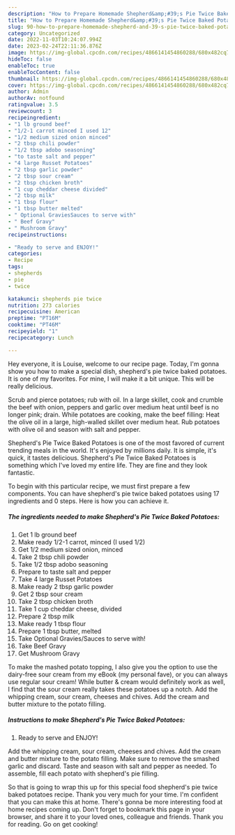 ```yaml
---
description: "How to Prepare Homemade Shepherd&amp;#39;s Pie Twice Baked Potatoes"
title: "How to Prepare Homemade Shepherd&amp;#39;s Pie Twice Baked Potatoes"
slug: 90-how-to-prepare-homemade-shepherd-and-39-s-pie-twice-baked-potatoes
category: Uncategorized
date: 2022-11-03T10:24:07.994Z
date: 2023-02-24T22:11:36.876Z
image: https://img-global.cpcdn.com/recipes/4866141454860288/680x482cq70/shepherds-pie-twice-baked-potatoes-recipe-main-photo.jpg
hideToc: false
enableToc: true
enableTocContent: false
thumbnail: https://img-global.cpcdn.com/recipes/4866141454860288/680x482cq70/shepherds-pie-twice-baked-potatoes-recipe-main-photo.jpg
cover: https://img-global.cpcdn.com/recipes/4866141454860288/680x482cq70/shepherds-pie-twice-baked-potatoes-recipe-main-photo.jpg
author: Admin
authorAv: notfound
ratingvalue: 3.5
reviewcount: 3
recipeingredient:
- "1 lb ground beef"
- "1/2-1 carrot minced I used 12"
- "1/2 medium sized onion minced"
- "2 tbsp chili powder"
- "1/2 tbsp adobo seasoning"
- "to taste salt and pepper"
- "4 large Russet Potatoes"
- "2 tbsp garlic powder"
- "2 tbsp sour cream"
- "2 tbsp chicken broth"
- "1 cup cheddar cheese divided"
- "2 tbsp milk"
- "1 tbsp flour"
- "1 tbsp butter melted"
- " Optional GraviesSauces to serve with"
- " Beef Gravy"
- " Mushroom Gravy"
recipeinstructions:

- "Ready to serve and ENJOY!"
categories:
- Recipe
tags:
- shepherds
- pie
- twice

katakunci: shepherds pie twice 
nutrition: 273 calories
recipecuisine: American
preptime: "PT16M"
cooktime: "PT46M"
recipeyield: "1"
recipecategory: Lunch

---
```



Hey everyone, it is Louise, welcome to our recipe page. Today, I'm gonna show you how to make a special dish, shepherd&#39;s pie twice baked potatoes. It is one of my favorites. For mine, I will make it a bit unique. This will be really delicious.

Scrub and pierce potatoes; rub with oil. In a large skillet, cook and crumble the beef with onion, peppers and garlic over medium heat until beef is no longer pink; drain. While potatoes are cooking, make the beef filling: Heat the olive oil in a large, high-walled skillet over medium heat. Rub potatoes with olive oil and season with salt and pepper.

Shepherd&#39;s Pie Twice Baked Potatoes is one of the most favored of current trending meals in the world. It's enjoyed by millions daily. It is simple, it's quick, it tastes delicious. Shepherd&#39;s Pie Twice Baked Potatoes is something which I've loved my entire life. They are fine and they look fantastic.


To begin with this particular recipe, we must first prepare a few components. You can have shepherd&#39;s pie twice baked potatoes using 17 ingredients and 0 steps. Here is how you can achieve it.

<!--inarticleads1-->

##### The ingredients needed to make Shepherd&#39;s Pie Twice Baked Potatoes:

1. Get 1 lb ground beef
1. Make ready 1/2-1 carrot, minced (I used 1/2)
1. Get 1/2 medium sized onion, minced
1. Take 2 tbsp chili powder
1. Take 1/2 tbsp adobo seasoning
1. Prepare to taste salt and pepper
1. Take 4 large Russet Potatoes
1. Make ready 2 tbsp garlic powder
1. Get 2 tbsp sour cream
1. Take 2 tbsp chicken broth
1. Take 1 cup cheddar cheese, divided
1. Prepare 2 tbsp milk
1. Make ready 1 tbsp flour
1. Prepare 1 tbsp butter, melted
1. Take  Optional Gravies/Sauces to serve with!
1. Take  Beef Gravy
1. Get  Mushroom Gravy


To make the mashed potato topping, I also give you the option to use the dairy-free sour cream from my eBook (my personal fave), or you can always use regular sour cream! While butter &amp; cream would definitely work as well, I find that the sour cream really takes these potatoes up a notch. Add the whipping cream, sour cream, cheeses and chives. Add the cream and butter mixture to the potato filling. 

<!--inarticleads2-->

##### Instructions to make Shepherd&#39;s Pie Twice Baked Potatoes:


1. Ready to serve and ENJOY!

Add the whipping cream, sour cream, cheeses and chives. Add the cream and butter mixture to the potato filling. Make sure to remove the smashed garlic and discard. Taste and season with salt and pepper as needed. To assemble, fill each potato with shepherd&#39;s pie filling. 

So that is going to wrap this up for this special food shepherd&#39;s pie twice baked potatoes recipe. Thank you very much for your time. I'm confident that you can make this at home. There's gonna be more interesting food at home recipes coming up. Don't forget to bookmark this page in your browser, and share it to your loved ones, colleague and friends. Thank you for reading. Go on get cooking!
